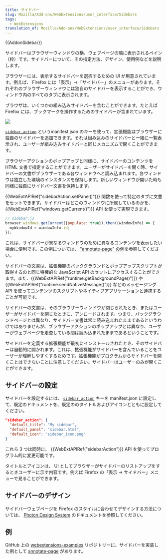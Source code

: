 ```yaml
---
title: サイドバー
slug: Mozilla/Add-ons/WebExtensions/user_interface/Sidebars
tags:
  - WebExtensions
translation_of: Mozilla/Add-ons/WebExtensions/user_interface/Sidebars
---
```

{{AddonSidebar}}

サイドバーはブラウザーウィンドウの横、ウェブページの隣に表示されるペイン（枠）です。サイドバーについて、その指定方法、デザイン、使用例などを説明します。

ブラウザーには、表示するサイドバーを選択するための UI が用意されています。例えば、 Firefox には「表示」→「サイドバー」のメニューがあります。それぞれのブラウザーウィンドウには独自のサイドバーを表示することができ、ウィンドウ内のすべてのタブに表示されます。

ブラウザは、いくつかの組み込みサイドバーを含むことができます。たとえば Firefox には、ブックマークを操作するためのサイドバーが含まれています。

![](bookmarks-sidebar.png)

[`sidebar_action`](/ja/docs/Mozilla/Add-ons/WebExtensions/manifest.json/sidebar_action) というmanifest.json のキーを使って、拡張機能はブラウザーに独自のサイドバーを追加できます。それは組み込みのサイドバーと一緒に一覧表示され、ユーザーが組み込みサイドバーと同じメカニズムで開くことができます。

ブラウザーアクションのポップアップと同様に、サイドバーのコンテンツを HTML 文書で指定することができます。ユーザーがサイドバーを開く時、サイドバーの文書がブラウザーである各ウィンドウへと読み込まれます。各ウィンドウは独立した環境のインスタンスを保持します。新しいウィンドウが開いた時も同様に独自にサイドバー文書を保持します。

{{WebExtAPIRef("sidebarAction.setPanel()")}} 関数を使って特定のタブに文書をセットできます。サイドバーはどこのウィンドウに所属しているのかを、 {{WebExtAPIRef("windows.getCurrent()")}} API を使って実現できます。

```js
// sidebar.js
browser.windows.getCurrent({populate: true}).then((windowInfo) => {
  myWindowId = windowInfo.id;
});
```

これは、サイドバーが異なるウィンドウのために異なるコンテンツを表示したい場合に便利です。この例については、 ["annotate-page" の例](https://github.com/mdn/webextensions-examples/tree/master/annotate-page)を参照してください。

サイドバーの文書は、拡張機能のバックグラウンドとポップアップスクリプトが取得するのと同じ特権的な JavaScript API のセットにアクセスすることができます。また、{{WebExtAPIRef("runtime.getBackgroundPage()")}} や {{WebExtAPIRef("runtime.sendNativeMessage()")}} などのメッセージング API を使ってコンテンツのスクリプトやネイティブアプリケーションと連携することが可能です。

サイドバーの文書は、そのブラウザーウィンドウが閉じられたとき、またはユーザーがサイドバーを閉じたときに、アンロードされます。つまり、バックグラウンドページとは異なり、サイドバー文書は常に読み込まれたままであるというわけではありませんが、ブラウザーアクションのポップアップとは異なり、ユーザーがウェブページを走査している間は読み込まれたままであるということです。

サイドバーを定義する拡張機能が最初にインストールされたとき、そのサイドバーは自動的に開かれます。これは、拡張機能がサイドバーを含んでいることをユーザーが理解しやすくするためです。拡張機能がプログラムからサイドバーを開くことはできないことに注意してください。サイドバーはユーザーのみが開くことができます。

## サイドバーの設定

サイドバーを設定するには、 [`sidebar_action`](/ja/docs/Mozilla/Add-ons/WebExtensions/manifest.json/sidebar_action) キーを manifest.json に設定して、既定のドキュメントを、既定ののタイトルおよびアイコンとともに設定してください。

```json
"sidebar_action": {
  "default_title": "My sidebar",
  "default_panel": "sidebar.html",
  "default_icon": "sidebar_icon.png"
}
```

これら 3 つは同時に、 {{WebExtAPIRef("sidebarAction")}} API を使ってプログラム的に変更可能です。

タイトルとアイコンは、 UI としてブラウザーがサイドバーのリストアップをするときユーザーに示す内容です。例えば Firefox の「表示 → サイドバー」メニューで見ることができます。

## サイドバーのデザイン

サイドバーウェブページを Firefox のスタイルに合わせてデザインする方法については、 [Photon Design System](https://design.firefox.com/photon/index.html) のドキュメントを参照してください。

## 例

GitHub 上の [webextensions-examples](https://github.com/mdn/webextensions-examples) リポジトリーに、サイドバーを実装した例として [annotate-page](https://github.com/mdn/webextensions-examples/tree/master/annotate-page) があります。

